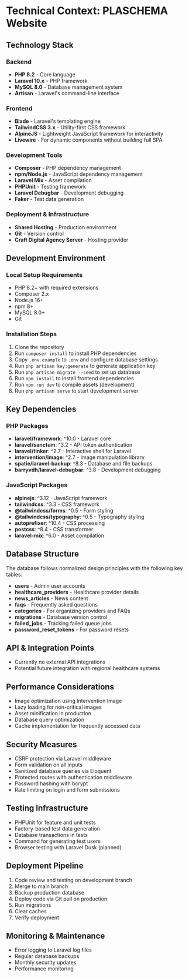 # Technical Context: PLASCHEMA Website

## Technology Stack

### Backend

- **PHP 8.2** - Core language
- **Laravel 10.x** - PHP framework
- **MySQL 8.0** - Database management system
- **Artisan** - Laravel's command-line interface

### Frontend

- **Blade** - Laravel's templating engine
- **TailwindCSS 3.x** - Utility-first CSS framework
- **AlpineJS** - Lightweight JavaScript framework for interactivity
- **Livewire** - For dynamic components without building full SPA

### Development Tools

- **Composer** - PHP dependency management
- **npm/Node.js** - JavaScript dependency management
- **Laravel Mix** - Asset compilation
- **PHPUnit** - Testing framework
- **Laravel Debugbar** - Development debugging
- **Faker** - Test data generation

### Deployment & Infrastructure

- **Shared Hosting** - Production environment
- **Git** - Version control
- **Craft Digital Agency Server** - Hosting provider

## Development Environment

### Local Setup Requirements

- PHP 8.2+ with required extensions
- Composer 2.x
- Node.js 16+
- npm 8+
- MySQL 8.0+
- Git

### Installation Steps

1. Clone the repository
2. Run `composer install` to install PHP dependencies
3. Copy `.env.example` to `.env` and configure database settings
4. Run `php artisan key:generate` to generate application key
5. Run `php artisan migrate --seed` to set up database
6. Run `npm install` to install frontend dependencies
7. Run `npm run dev` to compile assets (development)
8. Run `php artisan serve` to start development server

## Key Dependencies

### PHP Packages

- **laravel/framework**: ^10.0 - Laravel core
- **laravel/sanctum**: ^3.2 - API token authentication
- **laravel/tinker**: ^2.7 - Interactive shell for Laravel
- **intervention/image**: ^2.7 - Image manipulation library
- **spatie/laravel-backup**: ^8.3 - Database and file backups
- **barryvdh/laravel-debugbar**: ^3.8 - Development debugging

### JavaScript Packages

- **alpinejs**: ^3.12 - JavaScript framework
- **tailwindcss**: ^3.3 - CSS framework
- **@tailwindcss/forms**: ^0.5 - Form styling
- **@tailwindcss/typography**: ^0.5 - Typography styling
- **autoprefixer**: ^10.4 - CSS processing
- **postcss**: ^8.4 - CSS transformer
- **laravel-mix**: ^6.0 - Asset compilation

## Database Structure

The database follows normalized design principles with the following key tables:

- **users** - Admin user accounts
- **healthcare_providers** - Healthcare provider details
- **news_articles** - News content
- **faqs** - Frequently asked questions
- **categories** - For organizing providers and FAQs
- **migrations** - Database version control
- **failed_jobs** - Tracking failed queue jobs
- **password_reset_tokens** - For password resets

## API & Integration Points

- Currently no external API integrations
- Potential future integration with regional healthcare systems

## Performance Considerations

- Image optimization using Intervention Image
- Lazy loading for non-critical images
- Asset minification in production
- Database query optimization
- Cache implementation for frequently accessed data

## Security Measures

- CSRF protection via Laravel middleware
- Form validation on all inputs
- Sanitized database queries via Eloquent
- Protected routes with authentication middleware
- Password hashing with bcrypt
- Rate limiting on login and form submissions

## Testing Infrastructure

- PHPUnit for feature and unit tests
- Factory-based test data generation
- Database transactions in tests
- Command for generating test users
- Browser testing with Laravel Dusk (planned)

## Deployment Pipeline

1. Code review and testing on development branch
2. Merge to main branch
3. Backup production database
4. Deploy code via Git pull on production
5. Run migrations
6. Clear caches
7. Verify deployment

## Monitoring & Maintenance

- Error logging to Laravel log files
- Regular database backups
- Monthly security updates
- Performance monitoring
